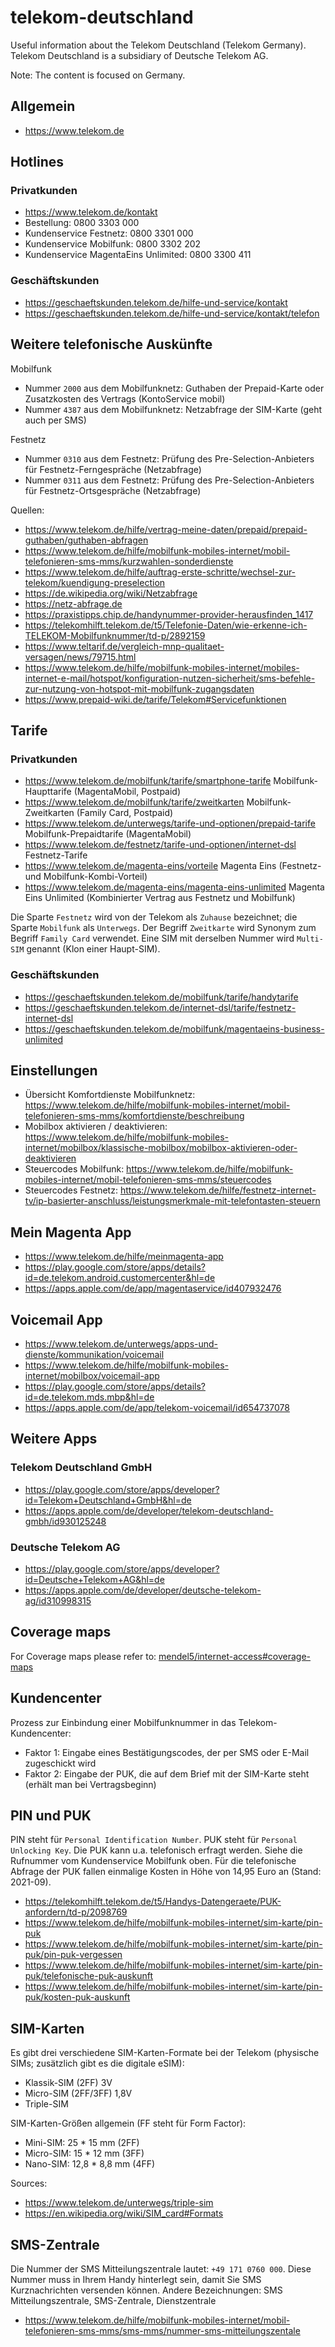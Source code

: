 # telekom-deutschland
Useful information about the Telekom Deutschland (Telekom Germany). Telekom Deutschland is a subsidiary of Deutsche Telekom AG.

Note: The content is focused on Germany.

## Allgemein
- https://www.telekom.de

## Hotlines
### Privatkunden
- https://www.telekom.de/kontakt
- Bestellung: 0800 3303 000
- Kundenservice Festnetz: 0800 3301 000
- Kundenservice Mobilfunk: 0800 3302 202
- Kundenservice MagentaEins Unlimited: 0800 3300 411

### Geschäftskunden
- https://geschaeftskunden.telekom.de/hilfe-und-service/kontakt
- https://geschaeftskunden.telekom.de/hilfe-und-service/kontakt/telefon

## Weitere telefonische Auskünfte
Mobilfunk
- Nummer `2000` aus dem Mobilfunknetz: Guthaben der Prepaid-Karte oder Zusatzkosten des Vertrags (KontoService mobil)
- Nummer `4387` aus dem Mobilfunknetz: Netzabfrage der SIM-Karte (geht auch per SMS)

Festnetz
- Nummer `0310` aus dem Festnetz: Prüfung des Pre-Selection-Anbieters für Festnetz-Ferngespräche (Netzabfrage)
- Nummer `0311` aus dem Festnetz: Prüfung des Pre-Selection-Anbieters für Festnetz-Ortsgespräche (Netzabfrage)

Quellen:
- https://www.telekom.de/hilfe/vertrag-meine-daten/prepaid/prepaid-guthaben/guthaben-abfragen
- https://www.telekom.de/hilfe/mobilfunk-mobiles-internet/mobil-telefonieren-sms-mms/kurzwahlen-sonderdienste
- https://www.telekom.de/hilfe/auftrag-erste-schritte/wechsel-zur-telekom/kuendigung-preselection
- https://de.wikipedia.org/wiki/Netzabfrage
- https://netz-abfrage.de
- https://praxistipps.chip.de/handynummer-provider-herausfinden_1417
- https://telekomhilft.telekom.de/t5/Telefonie-Daten/wie-erkenne-ich-TELEKOM-Mobilfunknummer/td-p/2892159
- https://www.teltarif.de/vergleich-mnp-qualitaet-versagen/news/79715.html
- https://www.telekom.de/hilfe/mobilfunk-mobiles-internet/mobiles-internet-e-mail/hotspot/konfiguration-nutzen-sicherheit/sms-befehle-zur-nutzung-von-hotspot-mit-mobilfunk-zugangsdaten
- https://www.prepaid-wiki.de/tarife/Telekom#Servicefunktionen

## Tarife
### Privatkunden
- https://www.telekom.de/mobilfunk/tarife/smartphone-tarife Mobilfunk-Haupttarife (MagentaMobil, Postpaid)
- https://www.telekom.de/mobilfunk/tarife/zweitkarten Mobilfunk-Zweitkarten (Family Card, Postpaid)
- https://www.telekom.de/unterwegs/tarife-und-optionen/prepaid-tarife Mobilfunk-Prepaidtarife (MagentaMobil)
- https://www.telekom.de/festnetz/tarife-und-optionen/internet-dsl Festnetz-Tarife
- https://www.telekom.de/magenta-eins/vorteile Magenta Eins (Festnetz- und Mobilfunk-Kombi-Vorteil)
- https://www.telekom.de/magenta-eins/magenta-eins-unlimited Magenta Eins Unlimited (Kombinierter Vertrag aus Festnetz und Mobilfunk)

Die Sparte `Festnetz` wird von der Telekom als `Zuhause` bezeichnet; die Sparte `Mobilfunk` als `Unterwegs`.
Der Begriff `Zweitkarte` wird Synonym zum Begriff `Family Card` verwendet. Eine SIM mit derselben Nummer wird `Multi-SIM` genannt (Klon einer Haupt-SIM).

### Geschäftskunden
- https://geschaeftskunden.telekom.de/mobilfunk/tarife/handytarife
- https://geschaeftskunden.telekom.de/internet-dsl/tarife/festnetz-internet-dsl
- https://geschaeftskunden.telekom.de/mobilfunk/magentaeins-business-unlimited

## Einstellungen
- Übersicht Komfortdienste Mobilfunknetz: https://www.telekom.de/hilfe/mobilfunk-mobiles-internet/mobil-telefonieren-sms-mms/komfortdienste/beschreibung
- Mobilbox aktivieren / deaktivieren: https://www.telekom.de/hilfe/mobilfunk-mobiles-internet/mobilbox/klassische-mobilbox/mobilbox-aktivieren-oder-deaktivieren
- Steuercodes Mobilfunk: https://www.telekom.de/hilfe/mobilfunk-mobiles-internet/mobil-telefonieren-sms-mms/steuercodes
- Steuercodes Festnetz: https://www.telekom.de/hilfe/festnetz-internet-tv/ip-basierter-anschluss/leistungsmerkmale-mit-telefontasten-steuern

## Mein Magenta App
- https://www.telekom.de/hilfe/meinmagenta-app
- https://play.google.com/store/apps/details?id=de.telekom.android.customercenter&hl=de
- https://apps.apple.com/de/app/magentaservice/id407932476

## Voicemail App
- https://www.telekom.de/unterwegs/apps-und-dienste/kommunikation/voicemail
- https://www.telekom.de/hilfe/mobilfunk-mobiles-internet/mobilbox/voicemail-app
- https://play.google.com/store/apps/details?id=de.telekom.mds.mbp&hl=de
- https://apps.apple.com/de/app/telekom-voicemail/id654737078

## Weitere Apps
### Telekom Deutschland GmbH
- https://play.google.com/store/apps/developer?id=Telekom+Deutschland+GmbH&hl=de
- https://apps.apple.com/de/developer/telekom-deutschland-gmbh/id930125248

### Deutsche Telekom AG
- https://play.google.com/store/apps/developer?id=Deutsche+Telekom+AG&hl=de
- https://apps.apple.com/de/developer/deutsche-telekom-ag/id310998315

## Coverage maps
For Coverage maps please refer to: [mendel5/internet-access#coverage-maps](https://github.com/mendel5/internet-access#coverage-maps)

## Kundencenter
Prozess zur Einbindung einer Mobilfunknummer in das Telekom-Kundencenter:
- Faktor 1: Eingabe eines Bestätigungscodes, der per SMS oder E-Mail zugeschickt wird
- Faktor 2: Eingabe der PUK, die auf dem Brief mit der SIM-Karte steht (erhält man bei Vertragsbeginn)

## PIN und PUK
PIN steht für `Personal Identification Number`. PUK steht für `Personal Unlocking Key`. Die PUK kann u.a. telefonisch erfragt werden. Siehe die Rufnummer vom Kundenservice Mobilfunk oben. Für die telefonische Abfrage der PUK fallen einmalige Kosten in Höhe von 14,95 Euro an (Stand: 2021-09).
- https://telekomhilft.telekom.de/t5/Handys-Datengeraete/PUK-anfordern/td-p/2098769
- https://www.telekom.de/hilfe/mobilfunk-mobiles-internet/sim-karte/pin-puk
- https://www.telekom.de/hilfe/mobilfunk-mobiles-internet/sim-karte/pin-puk/pin-puk-vergessen
- https://www.telekom.de/hilfe/mobilfunk-mobiles-internet/sim-karte/pin-puk/telefonische-puk-auskunft
- https://www.telekom.de/hilfe/mobilfunk-mobiles-internet/sim-karte/pin-puk/kosten-puk-auskunft

## SIM-Karten
Es gibt drei verschiedene SIM-Karten-Formate bei der Telekom (physische SIMs; zusätzlich gibt es die digitale eSIM):
- Klassik-SIM (2FF) 3V
- Micro-SIM (2FF/3FF) 1,8V
- Triple-SIM

SIM-Karten-Größen allgemein (FF steht für Form Factor):
- Mini-SIM: 25 * 15 mm (2FF)
- Micro-SIM: 15 * 12 mm (3FF)
- Nano-SIM: 12,8 * 8,8 mm (4FF)

Sources:
- https://www.telekom.de/unterwegs/triple-sim
- https://en.wikipedia.org/wiki/SIM_card#Formats

## SMS-Zentrale
Die Nummer der SMS Mitteilungszentrale lautet: `+49 171 0760 000`. Diese Nummer muss in Ihrem Handy hinterlegt sein, damit Sie SMS Kurznachrichten versenden können.
Andere Bezeichnungen: SMS Mitteilungszentrale, SMS-Zentrale, Dienstzentrale
- https://www.telekom.de/hilfe/mobilfunk-mobiles-internet/mobil-telefonieren-sms-mms/sms-mms/nummer-sms-mitteilungszentale
